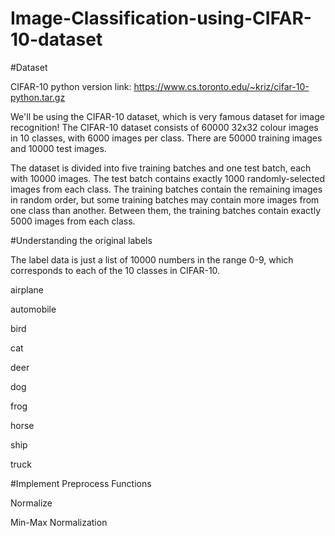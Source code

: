 # Image-Classification-using-CIFAR-10-dataset
#Dataset

CIFAR-10 python version link: https://www.cs.toronto.edu/~kriz/cifar-10-python.tar.gz

We'll be using the CIFAR-10 dataset, which is very famous dataset for image recognition!
The CIFAR-10 dataset consists of 60000 32x32 colour images in 10 classes, with 6000 images per class. There are 50000 training images and 10000 test images.

The dataset is divided into five training batches and one test batch, each with 10000 images. The test batch contains exactly 1000 randomly-selected images from each class. The training batches contain the remaining images in random order, but some training batches may contain more images from one class than another. Between them, the training batches contain exactly 5000 images from each class.

#Understanding the original labels

The label data is just a list of 10000 numbers in the range 0-9, which corresponds to each of the 10 classes in CIFAR-10.

airplane

automobile

bird

cat

deer

dog

frog

horse

ship

truck

#Implement Preprocess Functions

Normalize

Min-Max Normalization
